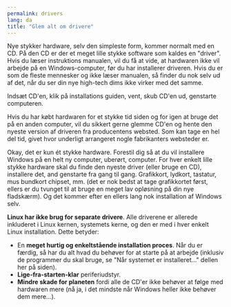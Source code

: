 ```yaml
---
permalink: drivers
lang: da
title: "Glem alt om drivere"
---
```


Nye stykker hardware, selv den simpleste form, kommer normalt med en CD. På den CD er der et meget lille stykke software som kaldes en "driver". Hvis du læser instruktions manualen, vil du få at vide, at hardwaren ikke vil arbejde på en Windows-computer, før du har installerer driveren. Hvis du er som de fleste mennesker og ikke læser manualen, så finder du nok selv ud af det, når du ser din nye high-tech dims ikke virker med det samme.

Indsæt CD'en, klik på installations guiden, vent, skub CD'en ud, genstarte computeren.

Hvis du har købt hardwaren for et stykke tid siden og for igen at bruge det på en anden computer, vil du sikkert gerne glemme CD'en og hente den nyeste version af driveren fra producentens websted. Som kan tage en hel del tid, givet hvor underligt arrangeret nogle fabrikanters websteder er.

Okay, det er kun ét stykke hardware. Forestil dig så at du vil installere Windows på en helt ny computer, uberørt, computer. For hver enkelt lille stykke hardware skal du finde den nyeste driver (eller bruge en CD), installere det, and genstarte fra gang til gang. Grafikkort, lydkort, tastatur, mus bundkort chipset, mm. (det er nok bedst at tage grafikkortet først, ellers er du tvunget til at bruge en meget lav opløsning på din nye fladskærm). Og det kommer efter en ellers lang nok installation af Windows selv.

<b>Linux har ikke brug for separate drivere</b>. Alle driverene er allerede inkluderet i Linux kernen, systemets kerne, og den er med i hver enkelt Linux installation. Dette betyder:

<ul>
<li>En <b>meget hurtig og enkeltstående installation proces</b>. Når du er færdig, så har du alt hvad du behøver for at starte på at arbejde (inklusiv de programmer du skal bruge, se "Når systemet er installeret..." dellen her på siden).</li>
<li><b>Lige-fra-starten-klar</b> periferiudstyr.</li>
<li><b>Mindre skade for planeten</b> fordi alle de CD'er ikke behøver at følge med hardwaren mere (nå ja, i det mindste når Windows heller ikke behøver dem mere...).</li>
</ul>




